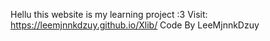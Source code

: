 Hellu this website is my learning project :3
Visit: https://leemjnnkdzuy.github.io/Xlib/
Code By LeeMjnnkDzuy
